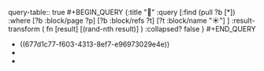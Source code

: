 query-table:: true
#+BEGIN_QUERY
{:title "🎲"
 :query [:find (pull ?b [*])
   :where 
     [?b :block/page ?p]
     [?b :block/refs ?t]
     [?t :block/name "☀️"]
 ]
 :result-transform ( fn [result] [(rand-nth result)] )
 :collapsed? false
}
#+END_QUERY

- ((677d1c77-f603-4313-8ef7-e96973029e4e))
-
-